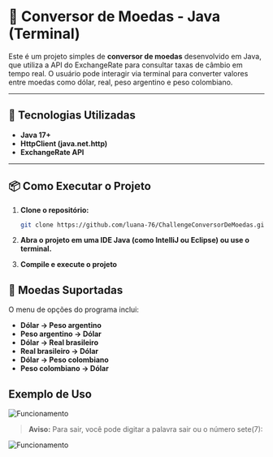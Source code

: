 # 💱 Conversor de Moedas - Java (Terminal)

Este é um projeto simples de **conversor de moedas** desenvolvido em Java, que utiliza a API do ExchangeRate para consultar taxas de câmbio em tempo real. O usuário pode interagir via terminal para converter valores entre moedas como dólar, real, peso argentino e peso colombiano.

---

## 🚀 Tecnologias Utilizadas

- **Java 17+**
- **HttpClient (java.net.http)**
- **ExchangeRate API**

---

## 📦 Como Executar o Projeto

1. **Clone o repositório:**
   ```bash
   git clone https://github.com/luana-76/ChallengeConversorDeMoedas.git

2. **Abra o projeto em uma IDE Java (como IntelliJ ou Eclipse) ou use o terminal.**

3. **Compile e execute o projeto**

## 🎯 Moedas Suportadas

O menu de opções do programa inclui:

- **Dólar → Peso argentino**
- **Peso argentino → Dólar**
- **Dólar → Real brasileiro**
- **Real brasileiro → Dólar**
- **Dólar → Peso colombiano**
- **Peso colombiano → Dólar**

## Exemplo de Uso

![Funcionamento](./inicio.png)

> **Aviso:** Para sair, você pode digitar a palavra sair ou o número sete(7):


![Funcionamento](./final.png)
